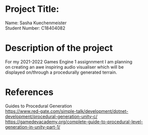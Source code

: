 # Project Title:

Name: Sasha Kuechenmeister <br />
Student Number: C18404082

# Description of the project

For my 2021-2022 Games Engine 1 assignnment I am planning <br />
on creating an awe inspiring audio visualiser which will be <br />
displayed on/through a procedurally generated terrain. <br />

# References
Guides to Procedural Generation <br />
https://www.red-gate.com/simple-talk/development/dotnet-development/procedural-generation-unity-c/
https://gamedevacademy.org/complete-guide-to-procedural-level-generation-in-unity-part-1/
